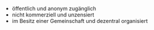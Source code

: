 -  öffentlich und anonym zugänglich
-  nicht kommerziell und unzensiert
-  im Besitz einer Gemeinschaft und 
   dezentral organisiert
